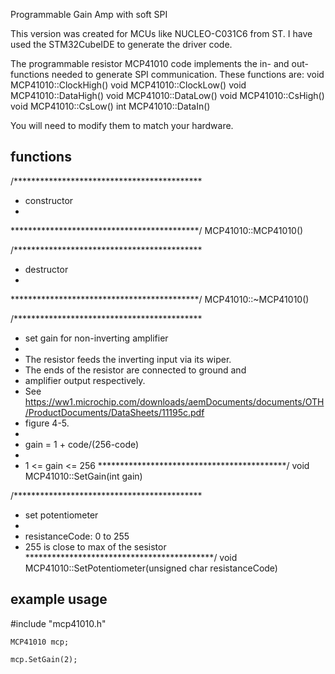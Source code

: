 
 Programmable Gain Amp with soft SPI

This version was created for MCUs like NUCLEO-C031C6 from ST.
I have used the STM32CubeIDE to generate the driver code.

The programmable resistor MCP41010 code implements the in- and out- functions needed to generate SPI communication. These functions are:
void MCP41010::ClockHigh()
void MCP41010::ClockLow()
void MCP41010::DataHigh()
void MCP41010::DataLow()
void MCP41010::CsHigh()
void MCP41010::CsLow()
int  MCP41010::DataIn()

You will need to modify them to match your hardware.

## functions

/*******************************************
 * constructor
 *
 *******************************************/
MCP41010::MCP41010()

/*******************************************
 * destructor
 *
 *******************************************/
MCP41010::~MCP41010()

/*******************************************
 * set gain for non-inverting amplifier
 *
 * The resistor feeds the inverting input via its wiper.
 * The ends of the resistor are connected to ground and
 * amplifier output respectively.
 * See https://ww1.microchip.com/downloads/aemDocuments/documents/OTH/ProductDocuments/DataSheets/11195c.pdf
 * figure 4-5.
 *
 * gain = 1 + code/(256-code)
 *
 * 1 <= gain <= 256
 *******************************************/
void MCP41010::SetGain(int gain)

/*******************************************
 * set potentiometer
 *
 * resistanceCode: 0 to 255
 * 255 is close to max of the sesistor
 *******************************************/
void MCP41010::SetPotentiometer(unsigned char resistanceCode)


## example usage

#include "mcp41010.h"

	MCP41010 mcp;

  	mcp.SetGain(2);
